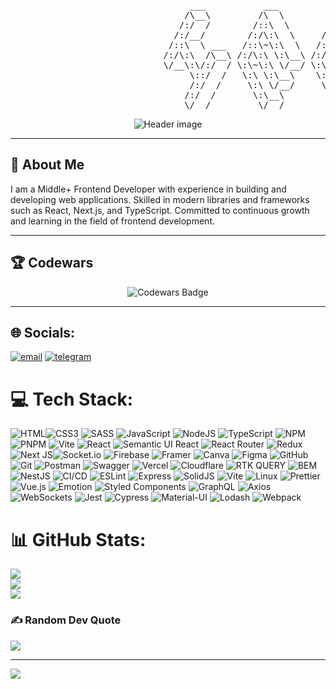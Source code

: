 <pre>
                                  ___           ___           ___       ___       ___     
                                 /\__\         /\  \         /\__\     /\__\     /\  \    
                                /:/  /        /::\  \       /:/  /    /:/  /    /::\  \   
                               /:/__/        /:/\:\  \     /:/  /    /:/  /    /:/\:\  \  
                              /::\  \ ___   /::\~\:\  \   /:/  /    /:/  /    /:/  \:\  \ 
                             /:/\:\  /\__\ /:/\:\ \:\__\ /:/__/    /:/__/    /:/__/ \:\__\
                             \/__\:\/:/  / \:\~\:\ \/__/ \:\  \    \:\  \    \:\  \ /:/  /
                                  \::/  /   \:\ \:\__\    \:\  \    \:\  \    \:\  /:/  / 
                                  /:/  /     \:\ \/__/     \:\  \    \:\  \    \:\/:/  /  
                                 /:/  /       \:\__\        \:\__\    \:\__\    \::/  /   
                                 \/__/         \/__/         \/__/     \/__/     \/__/    
</pre>

<p align="center">
  <img src="https://capsule-render.vercel.app/api?type=venom&height=236&color=gradient&text=Frontend%20Developer&section=header&textBg=false&fontAlign=50&animation=twinkling&desc=Writing%20code%20is%20like%20magic—sometimes%20it%20works,%20sometimes%20it%20explodes.&descSize=16&descAlign=55&reversal=false" alt="Header image">
</p>

---

## 🚀 About Me

I am a Middle+ Frontend Developer with experience in building and developing web applications. Skilled in modern libraries and frameworks such as React, Next.js, and TypeScript. Committed to continuous growth and learning in the field of frontend development.

---

## 🏆 Codewars

<p align="center">
  <img src="https://www.codewars.com/users/Sadkov%20Danil/badges/large" alt="Codewars Badge">
</p>

---

## 🌐 Socials:
[![email](https://img.shields.io/badge/Email-D14836?logo=gmail&logoColor=white)](mailto:sadkovdanil64@gmail.com) [![telegram](https://img.shields.io/badge/Telegram-0088CC?logo=telegram&logoColor=white)](https://t.me/sadkovichus) 


###

# 💻 Tech Stack:
![HTML](https://img.shields.io/badge/html5-%23F24E1E.svg?style=for-the-badge&logo=html5&logoColor=white)![CSS3](https://img.shields.io/badge/css3-%231572B6.svg?style=for-the-badge&logo=css3&logoColor=white) ![SASS](https://img.shields.io/badge/SASS-hotpink.svg?style=for-the-badge&logo=SASS&logoColor=white) ![JavaScript](https://img.shields.io/badge/javascript-%23323330.svg?style=for-the-badge&logo=javascript&logoColor=%23F7DF1E) ![NodeJS](https://img.shields.io/badge/node.js-6DA55F?style=for-the-badge&logo=node.js&logoColor=white) ![TypeScript](https://img.shields.io/badge/typescript-%23007ACC.svg?style=for-the-badge&logo=typescript&logoColor=white) ![NPM](https://img.shields.io/badge/NPM-%23CB3837.svg?style=for-the-badge&logo=npm&logoColor=white) ![PNPM](https://img.shields.io/badge/pnpm-%234a4a4a.svg?style=for-the-badge&logo=pnpm&logoColor=f69220) ![Vite](https://img.shields.io/badge/vite-%23646CFF.svg?style=for-the-badge&logo=vite&logoColor=white) ![React](https://img.shields.io/badge/react-%2320232a.svg?style=for-the-badge&logo=react&logoColor=%2361DAFB) ![Semantic UI React](https://img.shields.io/badge/Semantic%20UI%20React-%2335BDB2.svg?style=for-the-badge&logo=SemanticUIReact&logoColor=white) ![React Router](https://img.shields.io/badge/React_Router-CA4245?style=for-the-badge&logo=react-router&logoColor=white) ![Redux](https://img.shields.io/badge/redux-%23593d88.svg?style=for-the-badge&logo=redux&logoColor=white) ![Next JS](https://img.shields.io/badge/Next-black?style=for-the-badge&logo=next.js&logoColor=white)![Socket.io](https://img.shields.io/badge/Socket.io-black?style=for-the-badge&logo=socket.io&badgeColor=010101) ![Firebase](https://img.shields.io/badge/firebase-%23039BE5.svg?style=for-the-badge&logo=firebase) ![Framer](https://img.shields.io/badge/Framer-black?style=for-the-badge&logo=framer&logoColor=blue) ![Canva](https://img.shields.io/badge/Canva-%2300C4CC.svg?style=for-the-badge&logo=Canva&logoColor=white) ![Figma](https://img.shields.io/badge/figma-%23F24E1E.svg?style=for-the-badge&logo=figma&logoColor=white) ![GitHub](https://img.shields.io/badge/github-%23121011.svg?style=for-the-badge&logo=github&logoColor=white) ![Git](https://img.shields.io/badge/git-%23F05033.svg?style=for-the-badge&logo=git&logoColor=white) ![Postman](https://img.shields.io/badge/Postman-FF6C37?style=for-the-badge&logo=postman&logoColor=white) ![Swagger](https://img.shields.io/badge/-Swagger-%23Clojure?style=for-the-badge&logo=swagger&logoColor=white) ![Vercel](https://img.shields.io/badge/vercel-%23000000.svg?style=for-the-badge&logo=vercel&logoColor=white) ![Cloudflare](https://img.shields.io/badge/Cloudflare-F38020?style=for-the-badge&logo=Cloudflare&logoColor=white) ![RTK QUERY](https://img.shields.io/badge/RTKQuery-F38020?style=for-the-badge&logo=RTK-QUERY&logoColor=white) ![BEM](https://img.shields.io/badge/BEM-%23FFDC35.svg?style=for-the-badge&logo=css3&logoColor=black) ![NestJS](https://img.shields.io/badge/nestjs-%23E0234E.svg?style=for-the-badge&logo=nestjs&logoColor=white) ![CI/CD](https://img.shields.io/badge/CI%2FCD-%23000000.svg?style=for-the-badge&logo=githubactions&logoColor=white) ![ESLint](https://img.shields.io/badge/ESLint-%234B32C3.svg?style=for-the-badge&logo=eslint&logoColor=white)  ![Express](https://img.shields.io/badge/express.js-%23404D59.svg?style=for-the-badge&logo=express&logoColor=white) ![SolidJS](https://img.shields.io/badge/SolidJS-%232C4F7C.svg?style=for-the-badge&logo=solid&logoColor=white) ![Vite](https://img.shields.io/badge/Vite-%23646CFF.svg?style=for-the-badge&logo=vite&logoColor=white) ![Linux](https://img.shields.io/badge/Linux-%23FCC624.svg?style=for-the-badge&logo=linux&logoColor=black) ![Prettier](https://img.shields.io/badge/Prettier-%231A2B34.svg?style=for-the-badge&logo=prettier&logoColor=white) ![Vue.js](https://img.shields.io/badge/Vue.js-%234FC08D.svg?style=for-the-badge&logo=vue.js&logoColor=white) ![Emotion](https://img.shields.io/badge/Emotion-%23DB7093.svg?style=for-the-badge&logo=emotion&logoColor=white) ![Styled Components](https://img.shields.io/badge/Styled%20Components-%23DB7093.svg?style=for-the-badge&logo=styledcomponents&logoColor=white) ![GraphQL](https://img.shields.io/badge/GraphQL-%23E10098.svg?style=for-the-badge&logo=graphql&logoColor=white) ![Axios](https://img.shields.io/badge/Axios-%235A29E4.svg?style=for-the-badge&logo=axios&logoColor=white) ![WebSockets](https://img.shields.io/badge/WebSockets-%230000FF.svg?style=for-the-badge&logo=websocket&logoColor=white) ![Jest](https://img.shields.io/badge/Jest-%23C21325.svg?style=for-the-badge&logo=jest&logoColor=white) ![Cypress](https://img.shields.io/badge/Cypress-%2317B854.svg?style=for-the-badge&logo=cypress&logoColor=white) ![Material-UI](https://img.shields.io/badge/Material--UI-%230081CB.svg?style=for-the-badge&logo=material-ui&logoColor=white) ![Lodash](https://img.shields.io/badge/Lodash-%233492FF.svg?style=for-the-badge&logo=lodash&logoColor=white) ![Webpack](https://img.shields.io/badge/Webpack-%238DD6F9.svg?style=for-the-badge&logo=webpack&logoColor=black)


# 📊 GitHub Stats:
![](https://github-readme-stats.vercel.app/api?username=sadkovichus&theme=dark&hide_border=false&include_all_commits=false&count_private=false)<br/>
![](https://nirzak-streak-stats.vercel.app/?user=sadkovichus&theme=dark&hide_border=false)<br/>
![](https://github-readme-stats.vercel.app/api/top-langs/?username=sadkovichus&theme=dark&hide_border=false&include_all_commits=false&count_private=false&layout=compact)

### ✍️ Random Dev Quote
![](https://quotes-github-readme.vercel.app/api?type=horizontal&theme=radical)

---
[![](https://visitcount.itsvg.in/api?id=sadkovichus&icon=2&color=0)](https://visitcount.itsvg.in)

</div>
